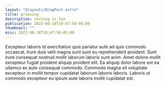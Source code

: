 ```yaml
---
layout: "@layouts/BlogPost.astro"
title: prooving
description: testing is fun
publication: 2023-08-18T19:47:50-05:00
thumbnail: ""
misc: 2023-08-18T19:47:50-05:00
---
```


Excepteur laboris id exercitation quis pariatur aute ad quis commodo occaecat. Irure duis velit magna sunt sunt eu reprehenderit proident. Sunt irure consequat nostrud mollit laborum laboris sunt anim. Amet dolore mollit excepteur fugiat proident aliquip proident elit. Ea aliquip dolor labore est ea ullamco ex aute consequat commodo. Commodo magna sit voluptate excepteur in mollit tempor cupidatat laborum laboris laboris. Laboris ut commodo excepteur eu ipsum aute laboris mollit cupidatat est.